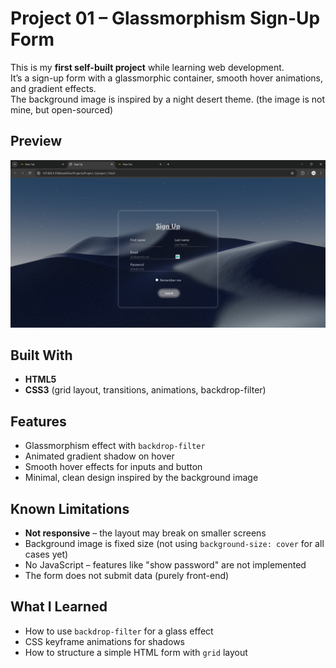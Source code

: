 # Project 01 – Glassmorphism Sign-Up Form

This is my **first self-built project** while learning web development.  
It’s a sign-up form with a glassmorphic container, smooth hover animations, and gradient effects.  
The background image is inspired by a night desert theme. (the image is not mine, but open-sourced)

## Preview
![Sign-Up Form Screenshot](preview_project_01.png)

## Built With
- **HTML5**
- **CSS3** (grid layout, transitions, animations, backdrop-filter)

## Features
- Glassmorphism effect with `backdrop-filter`
- Animated gradient shadow on hover
- Smooth hover effects for inputs and button
- Minimal, clean design inspired by the background image

## Known Limitations
- **Not responsive** – the layout may break on smaller screens
- Background image is fixed size (not using `background-size: cover` for all cases yet)
- No JavaScript – features like "show password" are not implemented
- The form does not submit data (purely front-end)

## What I Learned
- How to use `backdrop-filter` for a glass effect
- CSS keyframe animations for shadows
- How to structure a simple HTML form with `grid` layout
